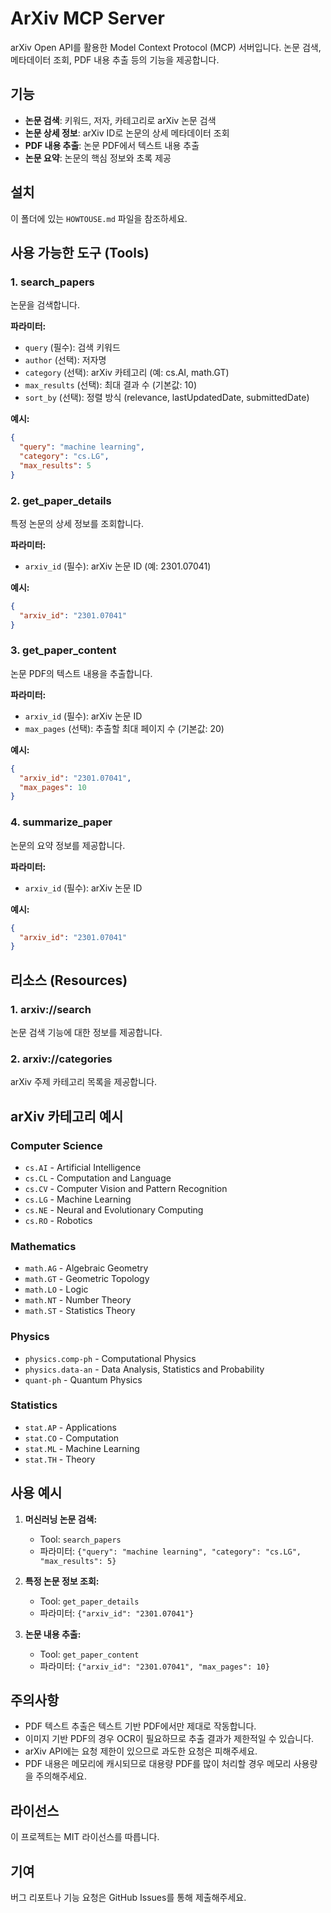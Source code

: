 # ArXiv MCP Server

arXiv Open API를 활용한 Model Context Protocol (MCP) 서버입니다. 논문 검색, 메타데이터 조회, PDF 내용 추출 등의 기능을 제공합니다.

## 기능

- **논문 검색**: 키워드, 저자, 카테고리로 arXiv 논문 검색
- **논문 상세 정보**: arXiv ID로 논문의 상세 메타데이터 조회
- **PDF 내용 추출**: 논문 PDF에서 텍스트 내용 추출
- **논문 요약**: 논문의 핵심 정보와 초록 제공

## 설치

이 폴더에 있는 `HOWTOUSE.md` 파일을 참조하세요.


## 사용 가능한 도구 (Tools)

### 1. search_papers
논문을 검색합니다.

**파라미터:**
- `query` (필수): 검색 키워드
- `author` (선택): 저자명
- `category` (선택): arXiv 카테고리 (예: cs.AI, math.GT)
- `max_results` (선택): 최대 결과 수 (기본값: 10)
- `sort_by` (선택): 정렬 방식 (relevance, lastUpdatedDate, submittedDate)

**예시:**
```json
{
  "query": "machine learning",
  "category": "cs.LG",
  "max_results": 5
}
```

### 2. get_paper_details
특정 논문의 상세 정보를 조회합니다.

**파라미터:**
- `arxiv_id` (필수): arXiv 논문 ID (예: 2301.07041)

**예시:**
```json
{
  "arxiv_id": "2301.07041"
}
```

### 3. get_paper_content
논문 PDF의 텍스트 내용을 추출합니다.

**파라미터:**
- `arxiv_id` (필수): arXiv 논문 ID
- `max_pages` (선택): 추출할 최대 페이지 수 (기본값: 20)

**예시:**
```json
{
  "arxiv_id": "2301.07041",
  "max_pages": 10
}
```

### 4. summarize_paper
논문의 요약 정보를 제공합니다.

**파라미터:**
- `arxiv_id` (필수): arXiv 논문 ID

**예시:**
```json
{
  "arxiv_id": "2301.07041"
}
```

## 리소스 (Resources)

### 1. arxiv://search
논문 검색 기능에 대한 정보를 제공합니다.

### 2. arxiv://categories
arXiv 주제 카테고리 목록을 제공합니다.

## arXiv 카테고리 예시

### Computer Science
- `cs.AI` - Artificial Intelligence
- `cs.CL` - Computation and Language
- `cs.CV` - Computer Vision and Pattern Recognition
- `cs.LG` - Machine Learning
- `cs.NE` - Neural and Evolutionary Computing
- `cs.RO` - Robotics

### Mathematics
- `math.AG` - Algebraic Geometry
- `math.GT` - Geometric Topology
- `math.LO` - Logic
- `math.NT` - Number Theory
- `math.ST` - Statistics Theory

### Physics
- `physics.comp-ph` - Computational Physics
- `physics.data-an` - Data Analysis, Statistics and Probability
- `quant-ph` - Quantum Physics

### Statistics
- `stat.AP` - Applications
- `stat.CO` - Computation
- `stat.ML` - Machine Learning
- `stat.TH` - Theory

## 사용 예시

1. **머신러닝 논문 검색:**
   - Tool: `search_papers`
   - 파라미터: `{"query": "machine learning", "category": "cs.LG", "max_results": 5}`

2. **특정 논문 정보 조회:**
   - Tool: `get_paper_details`
   - 파라미터: `{"arxiv_id": "2301.07041"}`

3. **논문 내용 추출:**
   - Tool: `get_paper_content`
   - 파라미터: `{"arxiv_id": "2301.07041", "max_pages": 10}`

## 주의사항

- PDF 텍스트 추출은 텍스트 기반 PDF에서만 제대로 작동합니다.
- 이미지 기반 PDF의 경우 OCR이 필요하므로 추출 결과가 제한적일 수 있습니다.
- arXiv API에는 요청 제한이 있으므로 과도한 요청은 피해주세요.
- PDF 내용은 메모리에 캐시되므로 대용량 PDF를 많이 처리할 경우 메모리 사용량을 주의해주세요.

## 라이선스

이 프로젝트는 MIT 라이선스를 따릅니다.

## 기여

버그 리포트나 기능 요청은 GitHub Issues를 통해 제출해주세요.